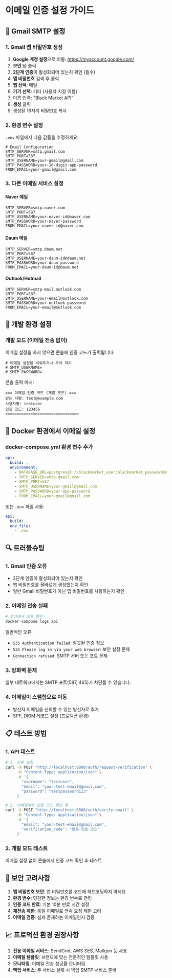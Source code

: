 # 이메일 인증 설정 가이드

## 📧 Gmail SMTP 설정

### 1. Gmail 앱 비밀번호 생성

1. **Google 계정 설정**으로 이동: https://myaccount.google.com/
2. **보안** 탭 클릭
3. **2단계 인증**이 활성화되어 있는지 확인 (필수)
4. **앱 비밀번호** 검색 후 클릭
5. **앱 선택**: 메일
6. **기기 선택**: 기타 (사용자 지정 이름)
7. 이름 입력: "Black Market API"
8. **생성** 클릭
9. 생성된 16자리 비밀번호 복사

### 2. 환경 변수 설정

`.env` 파일에서 다음 값들을 수정하세요:

```env
# Email Configuration
SMTP_SERVER=smtp.gmail.com
SMTP_PORT=587
SMTP_USERNAME=your-gmail@gmail.com
SMTP_PASSWORD=your-16-digit-app-password
FROM_EMAIL=your-gmail@gmail.com
```

### 3. 다른 이메일 서비스 설정

#### Naver 메일
```env
SMTP_SERVER=smtp.naver.com
SMTP_PORT=587
SMTP_USERNAME=your-naver-id@naver.com
SMTP_PASSWORD=your-naver-password
FROM_EMAIL=your-naver-id@naver.com
```

#### Daum 메일
```env
SMTP_SERVER=smtp.daum.net
SMTP_PORT=587
SMTP_USERNAME=your-daum-id@daum.net
SMTP_PASSWORD=your-daum-password
FROM_EMAIL=your-daum-id@daum.net
```

#### Outlook/Hotmail
```env
SMTP_SERVER=smtp-mail.outlook.com
SMTP_PORT=587
SMTP_USERNAME=your-email@outlook.com
SMTP_PASSWORD=your-outlook-password
FROM_EMAIL=your-email@outlook.com
```

## 🔧 개발 환경 설정

### 개발 모드 (이메일 전송 없이)

이메일 설정을 하지 않으면 콘솔에 인증 코드가 출력됩니다:

```env
# 이메일 설정을 비워두거나 주석 처리
# SMTP_USERNAME=
# SMTP_PASSWORD=
```

콘솔 출력 예시:
```
=== 이메일 인증 코드 (개발 모드) ===
받는 사람: test@example.com
사용자명: testuser
인증 코드: 123456
================================
```

## 🚀 Docker 환경에서 이메일 설정

### docker-compose.yml 환경 변수 추가

```yaml
api:
  build: .
  environment:
    - DATABASE_URL=postgresql://blackmarket_user:blackmarket_password@db:5432/blackmarket
    - SMTP_SERVER=smtp.gmail.com
    - SMTP_PORT=587
    - SMTP_USERNAME=your-gmail@gmail.com
    - SMTP_PASSWORD=your-app-password
    - FROM_EMAIL=your-gmail@gmail.com
```

또는 `.env` 파일 사용:

```yaml
api:
  build: .
  env_file:
    - .env
```

## 🔍 트러블슈팅

### 1. Gmail 인증 오류
- 2단계 인증이 활성화되어 있는지 확인
- 앱 비밀번호를 올바르게 생성했는지 확인
- 일반 Gmail 비밀번호가 아닌 앱 비밀번호를 사용하는지 확인

### 2. 이메일 전송 실패
```python
# 로그에서 오류 확인
docker-compose logs api
```

일반적인 오류:
- `535 Authentication failed`: 잘못된 인증 정보
- `534 Please log in via your web browser`: 보안 설정 문제
- `Connection refused`: SMTP 서버 또는 포트 문제

### 3. 방화벽 문제
일부 네트워크에서는 SMTP 포트(587, 465)가 차단될 수 있습니다.

### 4. 이메일이 스팸함으로 이동
- 발신자 이메일을 신뢰할 수 있는 발신자로 추가
- SPF, DKIM 레코드 설정 (프로덕션 환경)

## 📋 테스트 방법

### 1. API 테스트
```bash
# 1. 인증 요청
curl -X POST "http://localhost:8000/auth/request-verification" \
     -H "Content-Type: application/json" \
     -d '{
       "username": "testuser",
       "email": "your-test-email@gmail.com",
       "password": "testpassword123"
     }'

# 2. 이메일에서 인증 코드 확인 후
curl -X POST "http://localhost:8000/auth/verify-email" \
     -H "Content-Type: application/json" \
     -d '{
       "email": "your-test-email@gmail.com",
       "verification_code": "받은-인증-코드"
     }'
```

### 2. 개발 모드 테스트
이메일 설정 없이 콘솔에서 인증 코드 확인 후 테스트

## 🔐 보안 고려사항

1. **앱 비밀번호 보안**: 앱 비밀번호를 코드에 하드코딩하지 마세요
2. **환경 변수**: 민감한 정보는 환경 변수로 관리
3. **인증 코드 만료**: 기본 10분 만료 시간 설정
4. **재전송 제한**: 동일 이메일로 연속 요청 제한 고려
5. **이메일 검증**: 실제 존재하는 이메일인지 검증

## 📈 프로덕션 환경 권장사항

1. **전용 이메일 서비스**: SendGrid, AWS SES, Mailgun 등 사용
2. **이메일 템플릿**: 브랜드에 맞는 전문적인 템플릿 사용
3. **모니터링**: 이메일 전송 성공률 모니터링
4. **백업 서비스**: 주 서비스 실패 시 백업 SMTP 서비스 준비